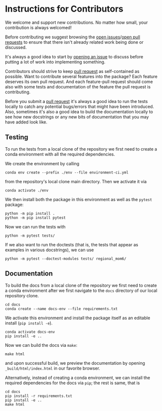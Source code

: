 Instructions for Contributors
=============================

We welcome and support new contributions. No matter how small, your contribution is always welcomed!

Before contributing we suggest browsing the [open issues](https://github.com/COSIMA/regional-mom6/issues)/[open pull requests](https://github.com/COSIMA/regional-mom6/pulls) to ensure that there isn't already  related work being done or discussed.

It's always a good idea to start by [opening an issue](https://github.com/COSIMA/regional-mom6/issues/new) to discuss before putting a lot of work into implementing something.

Contributors should strive to keep [pull request](https://github.com/COSIMA/regional-mom6/pulls) as self-contained as possible. Want to contribute several features into the package? Each feature deserves its own pull request. And each feature-pull request should come also with some tests and documentation of the feature the pull request is contributing.

Before you submit a [pull request](https://github.com/COSIMA/regional-mom6/pulls) it's always a
good idea to run the tests locally to catch any potential bugs/errors that might have been
introduced. Also, sometimes it's also a good idea to build the documentation locally to see
how new docstrings or any new bits of documentation that you may have added look like.


## Testing

To run the tests from a local clone of the repository we first need to create a conda
environment with all the required dependencies.

We create the environment by calling

```{code-block} bash
conda env create --prefix ./env --file environment-ci.yml
```

from the repository's local clone main directory. Then we activate it via

```{code-block} bash
conda activate ./env
```

We then install both the package in this environment as well as the `pytest` package:

```{code-block} bash
python -m pip install .
python -m pip install pytest
```

Now we can run the tests with

```{code-block} bash
python -m pytest tests/
```

If we also want to run the doctests (that is, the tests that appear as examples in
various docstrings), we can use

```{code-block} bash
python -m pytest --doctest-modules tests/ regional_mom6/
```

## Documentation

To build the docs from a local clone of the repository we first need to create a conda
environment after we first navigate to the `docs` directory of our local repository clone.

```{code-block} bash
cd docs
conda create --name docs-env --file requirements.txt
```

We activate this environment and install the package itself as an editable install (`pip install -e`).

```{code-block} bash
conda activate docs-env
pip install -e ..
```

Now we can build the docs via `make`:

```{code-block} bash
make html
```

and upon successful build, we preview the documentation by opening `_build/html/index.html`
in our favorite browser.

Alternatively, instead of creating a conda environment, we can install the required
dependencies for the docs via `pip`; the rest is same, that is

```{code-block} bash
cd docs
pip install -r requirements.txt
pip install -e ..
make html
```

